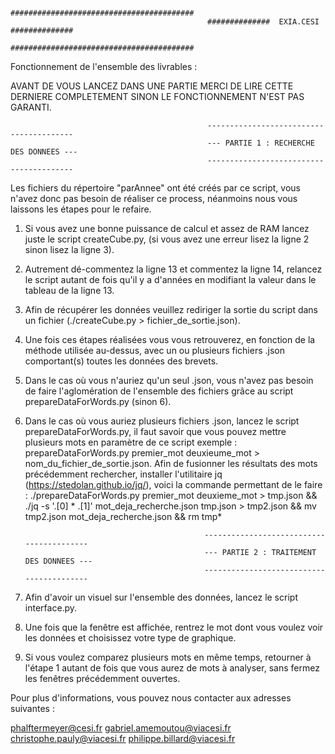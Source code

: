 												#########################################
												##############  EXIA.CESI  ##############
												#########################################



Fonctionnement de l'ensemble des livrables :

AVANT DE VOUS LANCEZ DANS UNE PARTIE MERCI DE LIRE CETTE DERNIERE COMPLETEMENT SINON LE FONCTIONNEMENT N'EST PAS GARANTI.



												----------------------------------------
												--- PARTIE 1 : RECHERCHE DES DONNEES ---
												----------------------------------------

Les fichiers du répertoire "parAnnee" ont été créés par ce script, vous n'avez donc pas besoin de réaliser ce process, néanmoins nous vous laissons les étapes pour le refaire.

1)	Si vous avez une bonne puissance de calcul et assez de RAM lancez juste le script createCube.py, (si vous avez une erreur lisez la ligne 2 sinon lisez la ligne 3).

2)	Autrement dé-commentez la ligne 13 et commentez la ligne 14, relancez le script autant de fois qu'il y a d'années en modifiant la valeur dans le tableau de la ligne 13.

3)	Afin de récupérer les données veuillez rediriger la sortie du script dans un fichier (./createCube.py > fichier_de_sortie.json).

4)	Une fois ces étapes réalisées vous vous retrouverez, en fonction de la méthode utilisée au-dessus, avec un ou plusieurs fichiers .json comportant(s) toutes les données des brevets.

5)	Dans le cas où vous n'auriez qu'un seul .json, vous n'avez pas besoin de faire l'aglomération de l'ensemble des fichiers grâce au script prepareDataForWords.py (sinon 6).

6)	Dans le cas où vous auriez plusieurs fichiers .json, lancez le script prepareDataForWords.py, il faut savoir que vous pouvez mettre plusieurs mots en paramètre de ce script exemple : prepareDataForWords.py premier_mot deuxieume_mot > nom_du_fichier_de_sortie.json. Afin de fusionner les résultats des mots précédemment rechercher, installer l'utilitaire jq (https://stedolan.github.io/jq/), voici la commande permettant de le faire : ./prepareDataForWords.py premier_mot deuxieme_mot > tmp.json && ./jq -s '.[0] * .[1]' mot_deja_recherche.json tmp.json > tmp2.json && mv tmp2.json mot_deja_recherche.json && rm tmp*



												-----------------------------------------
												--- PARTIE 2 : TRAITEMENT DES DONNEES ---
												-----------------------------------------

1)	Afin d'avoir un visuel sur l'ensemble des données, lancez le script interface.py.

2)	Une fois que la fenêtre est affichée, rentrez le mot dont vous voulez voir les données et choisissez votre type de graphique.

3)	Si vous voulez comparez plusieurs mots en même temps, retourner à l'étape 1 autant de fois que vous aurez de mots à analyser, sans fermez les fenêtres précédemment ouvertes.


Pour plus d'informations, vous pouvez nous contacter aux adresses suivantes :

phalftermeyer@cesi.fr
gabriel.amemoutou@viacesi.fr
christophe.pauly@viacesi.fr
philippe.billard@viacesi.fr